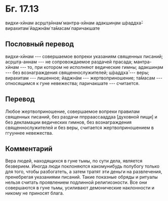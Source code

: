 # Бг. 17.13
видхи-хӣнам аср̣шт̣а̄ннам̇
мантра-хӣнам адакшин̣ам
ш́раддха̄-вирахитам̇ йаджн̃ам̇
та̄масам̇ паричакшате
## Пословный перевод

видхи-хӣнам --- совершаемое вопреки указаниям священных писаний;
аср̣шт̣а-аннам --- не сопровождаемое раздачей прасада; мантра-хӣнам ---
то, при котором не исполняют ведические гимны; адакшин̣ам --- без
вознаграждения священнослужителей; ш́раддха̄ --- веры; вирахитам ---
лишенное; йаджн̃ам --- жертвоприношение; та̄масам --- относящимся к гуне
невежества; паричакшате --- считается.

## Перевод

Любое жертвоприношение, совершаемое вопреки правилам священных писаний,
без раздачи ппрраассааддаа \[духовной пищи\] и без декламации ведических
гимнов, без вознаграждения священнослужителей и без веры, считается
жертвоприношением в ггууннее невежества.

## Комментарий

Вера людей, находящихся в гуне тьмы, по сути дела, является безверием.
Иногда люди поклоняются какомунибудь полубогу только для того, чтобы
разбогатеть, а затем тратят эти деньги на развлечения, пренебрегая
указаниями писаний. Такие показные обряды и ритуалы нельзя считать
проявлением подлинной религиозности. Все они совершаются в гуне тьмы,
усиливают демонические наклонности и никому не приносят блага.
